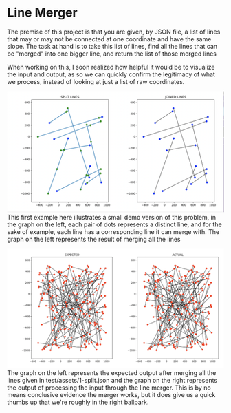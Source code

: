# Line Merger
The premise of this project is that you are given, by JSON file, a list of lines that may or may not be connected at one coordinate and have the same slope. The task at hand is to take this list of lines, find all the lines that can be "merged" into one bigger line, and return the list of those merged lines

When working on this, I soon realized how helpful it would be to visualize the input and output, as so we can quickly confirm the legitimacy of what we process, instead of looking at just a list of raw coordinates. 

![My Image](visualize/split_vs_joined_visualized_1.png)
This first example here illustrates a small demo version of this problem, in the graph on the left, each pair of dots represents a distinct line, and for the sake of example, each line has a corresponding line it can merge with. The graph on the left represents the result of merging all the lines

![My Image](visualize/expected_vs_actual_visualized.png)
The graph on the left represents the expected output after merging all the lines given in test/assets/1-split.json and the graph on the right represents the output of processing the input through the line merger. This is by no means conclusive evidence the merger works, but it does give us a quick thumbs up that we're roughly in the right ballpark. 


